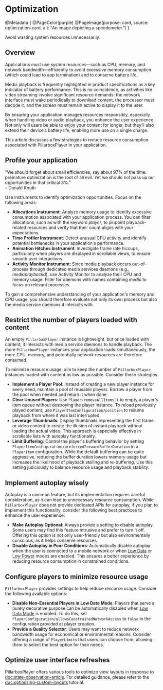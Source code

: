 # Optimization

@Metadata {
    @PageColor(purple)
    @PageImage(purpose: card, source: optimization-card, alt: "An image depicting a speedometer.")
}

Avoid wasting system resources unnecessarily.

## Overview

Applications must use system resources—such as CPU, memory, and network bandwidth—efficiently to avoid excessive memory consumption (which could lead to app termination) and to conserve battery life.

Media playback is frequently highlighted in product specifications as a key indicator of battery performance. This is no coincidence, as activities like video streaming involve significant resource demands: the network interface must wake periodically to download content, the processor must decode it, and the screen must remain active to display it to the user.

By ensuring your application manages resources responsibly, especially when handling video or audio playback, you enhance the user experience. Not only will users be able to enjoy your content for longer, but they’ll also extend their device’s battery life, enabling more use on a single charge.

This article discusses a few strategies to reduce resource consumption associated with PillarboxPlayer in your application.

## Profile your application

"We should forget about small efficiencies, say about 97% of the time: premature optimization is the root of all evil. Yet we should not pass up our opportunities in that critical 3%."  
– Donald Knuth

Use Instruments to identify optimization opportunities. Focus on the following areas:

- **Allocations Instrument**: Analyze memory usage to identify excessive consumption associated with your application process. You can filter allocations, such as with the keyword _player_, to pinpoint playback-related resources and verify that their count aligns with your expectations.
- **Time Profiler Instrument**: Detect unusual CPU activity and identify potential bottlenecks in your application's performance.
- **Animation Hitches Instrument**: Investigate frame rate hiccups, particularly when players are displayed in scrollable views, to ensure smooth user interactions.
- **Activity Monitor Instrument**:
Since media playback occurs out-of-process through dedicated media services daemons (e.g., _mediaplaybackd_), use Activity Monitor to analyze their CPU and memory usage. Filter for daemons with names containing _media_ to focus on relevant processes.

To gain a comprehensive understanding of your application's memory and CPU usage, you should therefore evaluate not only its own process but also the media service daemons it interacts with.

## Restrict the number of players loaded with content

An empty ``PillarboxPlayer`` instance is lightweight, but once loaded with content, it interacts with media service daemons to handle playback. The more ``PillarboxPlayer`` instances your application loads simultaneously, the more CPU, memory, and potentially network resources are therefore consumed.

To minimize resource usage, aim to keep the number of ``PillarboxPlayer`` instances loaded with content as low as possible. Consider these strategies:

- **Implement a Player Pool**: Instead of creating a new player instance for every need, maintain a pool of reusable players. Borrow a player from the pool when needed and return it when done.
- **Clear Unused Players**: Use ``Player/removeAllItems()`` to empty a player's item queue without destroying the player instance. To reload previously played content, use ``PlayerItemConfiguration/position`` to resume playback from where it was last interrupted.
- **Leverage Thumbnails**: Display thumbnails representing the first frame or video content to create the illusion of instant playback without loading the actual video. This approach is especially effective in scrollable lists with autoplay functionality.
- **Limit Buffering**: Control the player's buffering behavior by setting ``PlayerItemConfiguration/preferredForwardBufferDuration`` in a ``PlayerItem`` configuration. While the default buffering can be quite aggressive, reducing the buffer duration lowers memory usage but increases the likelihood of playback stalling and re-buffering. Use this setting judiciously to balance resource usage and playback stability.

## Implement autoplay wisely

Autoplay is a common feature, but its implementation requires careful consideration, as it can lead to unnecessary resource consumption. While `PillarboxPlayer` does not provide dedicated APIs for autoplay, if you plan to implement this functionality, consider the following best practices to enhance the user experience:

- **Make Autoplay Optional**: Always provide a setting to disable autoplay. Some users may find this feature intrusive and prefer to turn it off. Offering this option is not only user-friendly but also environmentally conscious, as it helps conserve resources.
- **Disable Autoplay in Poor Conditions**: Automatically disable autoplay when the user is connected to a mobile network or when [Low Data](https://support.apple.com/en-is/102433) or [Low Power](https://support.apple.com/en-us/101604) modes are enabled. This ensures a better experience by reducing resource consumption in constrained conditions.

## Configure players to minimize resource usage

``PillarboxPlayer`` provides settings to help reduce resource usage. Consider the following available options:

- **Disable Non-Essential Players in Low Data Mode**: Players that serve a purely decorative purpose can be automatically disabled when [Low Data Mode](https://support.apple.com/en-is/102433) is enabled. To do this, set ``PlayerConfiguration/allowsConstrainedNetworkAccess`` to `false` in the configuration provided at player creation.
- **Provide a Quality Selector**: Users may want to reduce network bandwidth usage for economical or environmental reasons. Consider offering a range of ``PlayerLimits`` that users can choose from, allowing them to select the best option for their needs.

## Optimize user interface refreshes

PillarboxPlayer offers various tools to optimize view layouts in response to <doc:state-observation-article>. For detailed guidance, please refer to the <doc:optimizing-custom-layouts> tutorial.
